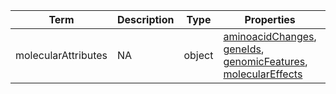 |Term | Description | Type | Properties | Example | Enum|
| ---| ---| ---| ---| ---| --- |
| molecularAttributes | NA | object | [aminoacidChanges](./aminoacidChanges.md), [geneIds](./geneIds.md), [genomicFeatures](./genomicFeatures.md), [molecularEffects](./molecularEffects.md) | NA | NA|
